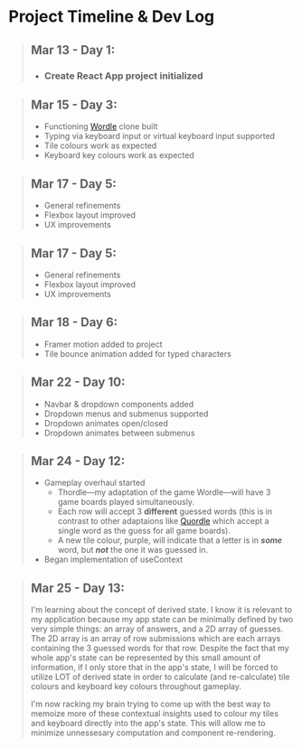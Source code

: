 # Project Timeline & Dev Log

> ## Mar 13 - Day 1:
> - ### Create React App project initialized

> ## Mar 15 - Day 3:
> - Functioning [Wordle](https://www.nytimes.com/games/wordle/) clone built
> - Typing via keyboard input or virtual keyboard input supported
> - Tile colours work as expected
> - Keyboard key colours work as expected

> ## Mar 17 - Day 5:
> - General refinements
> - Flexbox layout improved
> - UX improvements

> ## Mar 17 - Day 5:
> - General refinements
> - Flexbox layout improved
> - UX improvements

> ## Mar 18 - Day 6:
> - Framer motion added to project
> - Tile bounce animation added for typed characters

> ## Mar 22 - Day 10:
> - Navbar & dropdown components added
> - Dropdown menus and submenus supported
> - Dropdown animates open/closed
> - Dropdown animates between submenus

> ## Mar 24 - Day 12:
> - Gameplay overhaul started
>   - Thordle—my adaptation of the game Wordle—will have 3 game boards played simultaneously. 
>   - Each row will accept 3 **different** guessed words (this is in contrast to other adaptaions like [Quordle](https://www.quordle.com/) which accept a single word as the guess for all game boards). 
>   - A new tile colour, purple, will indicate that a letter is in ***some*** word, but ***not*** the one it was guessed in.
> - Began implementation of useContext

> ## Mar 25 - Day 13:
> I'm learning about the concept of derived state. I know it is relevant to my application because my app state can be minimally defined by two very simple things: an array of answers, and a 2D array of guesses. The 2D array is an array of row submissions which are each arrays containing the 3 guessed words for that row. Despite the fact that my whole app's state can be represented by this small amount of information, if I only store that in the app's state, I will be forced to utilize LOT of derived state in order to calculate (and re-calculate) tile colours and keyboard key colours throughout gameplay. 
> 
> I'm now racking my brain trying to come up with the best way to memoize more of these contextual insights used to colour my tiles and keyboard directly into the app's state. This will allow me to minimize unnessesary computation and component re-rendering.
